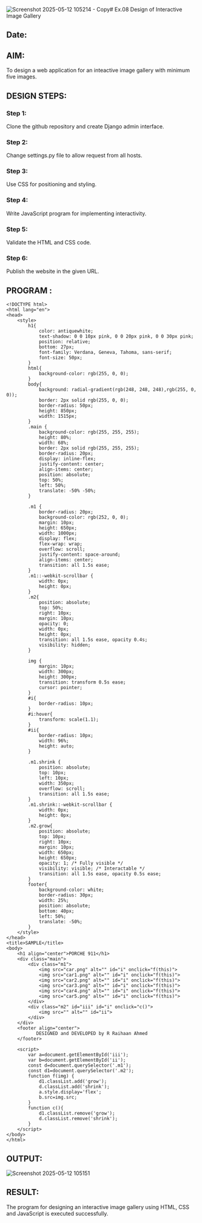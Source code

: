 ![Screenshot 2025-05-12 105214 - Copy](https://github.com/user-attachments/assets/9115d95d-31ea-455c-9157-0e1069ef83e0)# Ex.08 Design of Interactive Image Gallery
## Date:

## AIM:
To design a web application for an inteactive image gallery with minimum five images.

## DESIGN STEPS:

### Step 1:
Clone the github repository and create Django admin interface.

### Step 2:
Change settings.py file to allow request from all hosts.

### Step 3:
Use CSS for positioning and styling.

### Step 4:
Write JavaScript program for implementing interactivity.

### Step 5:
Validate the HTML and CSS code.

### Step 6:
Publish the website in the given URL.

## PROGRAM :
```
<!DOCTYPE html>
<html lang="en">
<head>
    <style>
        h1{
            color: antiquewhite;
            text-shadow: 0 0 10px pink, 0 0 20px pink, 0 0 30px pink;
            position: relative;
            bottom: 27px;
            font-family: Verdana, Geneva, Tahoma, sans-serif;
            font-size: 50px;
        }
        html{
            background-color: rgb(255, 0, 0);
        }
        body{
            background: radial-gradient(rgb(248, 248, 248),rgb(255, 0, 0));
            border: 2px solid rgb(255, 0, 0);
            border-radius: 50px;
            height: 850px;
            width: 1515px;
        }
        .main {
            background-color: rgb(255, 255, 255);
            height: 80%;
            width: 68%;
            border: 2px solid rgb(255, 255, 255);
            border-radius: 20px;
            display: inline-flex;
            justify-content: center;
            align-items: center;
            position: absolute;
            top: 50%;
            left: 50%;
            translate: -50% -50%;
        }

        .m1 {
            border-radius: 20px;
            background-color: rgb(252, 0, 0);
            margin: 10px;
            height: 650px;
            width: 1000px;
            display: flex;
            flex-wrap: wrap;
            overflow: scroll;
            justify-content: space-around;
            align-items: center;
            transition: all 1.5s ease;
        }
        .m1::-webkit-scrollbar {
            width: 0px; 
            height: 0px; 
        }
        .m2{
            position: absolute;
            top: 50%;
            right: 10px;
            margin: 10px;
            opacity: 0;
            width: 0px;
            height: 0px;
            transition: all 1.5s ease, opacity 0.4s;
            visibility: hidden;
        }

        img {
            margin: 10px;
            width: 300px;
            height: 300px;
            transition: transform 0.5s ease;
            cursor: pointer;
        }
        #i{
            border-radius: 10px;
        }
        #i:hover{
            transform: scale(1.1);
        }
        #ii{
            border-radius: 10px;
            width: 96%;
            height: auto;
        }

        .m1.shrink {
            position: absolute;
            top: 10px;
            left: 10px;
            width: 350px;
            overflow: scroll;
            transition: all 1.5s ease;
        }
        .m1.shrink::-webkit-scrollbar {
            width: 0px; 
            height: 0px; 
        }
        .m2.grow{
            position: absolute;
            top: 10px;
            right: 10px;
            margin: 10px;
            width: 650px;
            height: 650px;
            opacity: 1; /* Fully visible */
            visibility: visible; /* Interactable */
            transition: all 1.5s ease, opacity 0.5s ease;  
        }
        footer{
            background-color: white;
            border-radius: 30px;
            width: 25%;
            position: absolute;
            bottom: 40px;
            left: 50%;
            translate: -50%;
        }
    </style>
</head>
<title>SAMPLE</title>
<body>
    <h1 align="center">PORCHE 911</h1>
    <div class="main">
        <div class="m1">
            <img src="car.png" alt="" id="i" onclick="f(this)">
            <img src="car1.png" alt="" id="i" onclick="f(this)">
            <img src="car2.png" alt="" id="i" onclick="f(this)">
            <img src="car3.png" alt="" id="i" onclick="f(this)">
            <img src="car4.png" alt="" id="i" onclick="f(this)">
            <img src="car5.png" alt="" id="i" onclick="f(this)">
        </div>
        <div class="m2" id="iii" id="i" onclick="c()">
            <img src="" alt="" id="ii">
        </div>
    </div>
    <footer align="center">
           DESIGNED and DEVELOPED by R Raihaan Ahmed
    </footer>

    <script>
        var a=document.getElementById('iii');
        var b=document.getElementById('ii');
        const d=document.querySelector('.m1');
        const d1=document.querySelector('.m2');
        function f(img) {
            d1.classList.add('grow');
            d.classList.add('shrink');
            a.style.display='flex';
            b.src=img.src;
        }
        function c(){
            d1.classList.remove('grow');
            d.classList.remove('shrink');
        }
    </script>
</body>
</html>
```

## OUTPUT:
![Screenshot 2025-05-12 105151](https://github.com/user-attachments/assets/a1138cfb-a785-4711-8090-c5bf7ac4b614)


## RESULT:
The program for designing an interactive image gallery using HTML, CSS and JavaScript is executed successfully.

